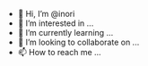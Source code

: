 - 👋 Hi, I’m @inori
- 👀 I’m interested in ...
- 🌱 I’m currently learning ...
- 💞️ I’m looking to collaborate on ...
- 📫 How to reach me ...

<!---
yinjk/yinjk is a ✨ special ✨ repository because its `README.md` (this file) appears on your GitHub profile.
You can click the Preview link to take a look at your changes.
--->
